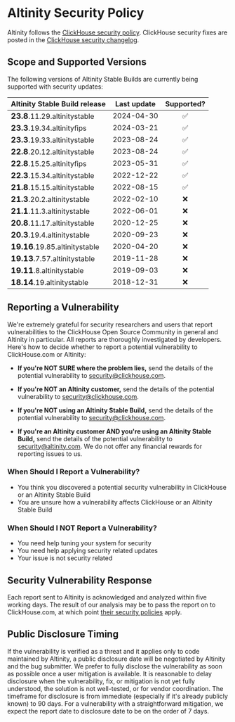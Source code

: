 <!--
the file is autogenerated by utils/security-generator/generate_altinity_security.py
-->

# Altinity Security Policy

Altinity follows the [ClickHouse security policy](https://github.com/ClickHouse/ClickHouse/blob/master/SECURITY.md). ClickHouse security fixes are posted in the [ClickHouse security changelog](https://clickhouse.com/docs/en/whats-new/security-changelog/). 

## Scope and Supported Versions

The following versions of Altinity Stable Builds are currently being supported with security updates:


| Altinity Stable Build release | Last update | Supported? |
|-------------------------------|-------------|:----------:|
| <span style="font-size: large; font-weight: bold;">23.8</span>.11.29.altinitystable | 2024-04-30 | ✅ |
| <span style="font-size: large; font-weight: bold;">23.3</span>.19.34.altinityfips | 2024-03-21 | ✅ |
| <span style="font-size: large; font-weight: bold;">23.3</span>.19.33.altinitystable | 2023-08-24 | ✅ |
| <span style="font-size: large; font-weight: bold;">22.8</span>.20.12.altinitystable | 2023-08-24 | ✅ |
| <span style="font-size: large; font-weight: bold;">22.8</span>.15.25.altinityfips | 2023-05-31 | ✅ |
| <span style="font-size: large; font-weight: bold;">22.3</span>.15.34.altinitystable | 2022-12-22 | ✅ |
| <span style="font-size: large; font-weight: bold;">21.8</span>.15.15.altinitystable | 2022-08-15 | ✅ |
| <span style="font-size: large; font-weight: bold;">21.3</span>.20.2.altinitystable | 2022-02-10 | ❌ |
| <span style="font-size: large; font-weight: bold;">21.1</span>.11.3.altinitystable | 2022-06-01 | ❌ |
| <span style="font-size: large; font-weight: bold;">20.8</span>.11.17.altinitystable | 2020-12-25 | ❌ |
| <span style="font-size: large; font-weight: bold;">20.3</span>.19.4.altinitystable | 2020-09-23 | ❌ |
| <span style="font-size: large; font-weight: bold;">19.16</span>.19.85.altinitystable | 2020-04-20 | ❌ |
| <span style="font-size: large; font-weight: bold;">19.13</span>.7.57.altinitystable | 2019-11-28 | ❌ |
| <span style="font-size: large; font-weight: bold;">19.11</span>.8.altinitystable | 2019-09-03 | ❌ |
| <span style="font-size: large; font-weight: bold;">18.14</span>.19.altinitystable | 2018-12-31 | ❌ |


## Reporting a Vulnerability

We're extremely grateful for security researchers and users that report vulnerabilities to the ClickHouse Open Source Community in general and Altinity in particular. All reports are thoroughly investigated by developers. Here's how to decide whether to report a potential vulnerability to ClickHouse.com or Altinity:

* **If you're NOT SURE where the problem lies,** send the details of the potential vulnerability to [security@clickhouse.com](mailto:security@clickhouse.com).

* **If you're NOT an Altinity customer,** send the details of the potential vulnerability to [security@clickhouse.com](mailto:security@clickhouse.com). 

* **If you're NOT using an Altinity Stable Build,** send the details of the potential vulnerability to [security@clickhouse.com](mailto:security@clickhouse.com). 

* **If you're an Altinity customer AND you're using an Altinity Stable Build,** send the details of the potential vulnerability to [security@altinity.com](mailto:security@altinity.com). We do not offer any financial rewards for reporting issues to us.

### When Should I Report a Vulnerability?

- You think you discovered a potential security vulnerability in ClickHouse or an Altinity Stable Build
- You are unsure how a vulnerability affects ClickHouse or an Altinity Stable Build

### When Should I NOT Report a Vulnerability?

- You need help tuning your system for security
- You need help applying security related updates
- Your issue is not security related

## Security Vulnerability Response

Each report sent to Altinity is acknowledged and analyzed within five working days. The result of our analysis may be to pass the report on to ClickHouse.com, at which point [their security policies](https://github.com/clickhouse/clickhouse/SECURITY.md) apply.

## Public Disclosure Timing

If the vulnerability is verified as a threat and it applies only to code maintained by Altinity, a public disclosure date will be negotiated by Altinity and the bug submitter. We prefer to fully disclose the vulnerability as soon as possible once a user mitigation is available. It is reasonable to delay disclosure when the vulnerability, fix, or mitigation is not yet fully understood, the solution is not well-tested, or for vendor coordination. The timeframe for disclosure is from immediate (especially if it's already publicly known) to 90 days. For a vulnerability with a straightforward mitigation, we expect the report date to disclosure date to be on the order of 7 days.

